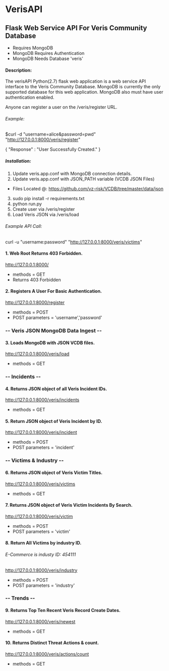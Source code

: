 # VerisAPI

## Flask Web Service API For Veris Community Database
- Requires MongoDB
- MongoDB Requires Authentication
- MongoDB Needs Database 'veris'

#### Description:
The verisAPI Python(2.7) flask web application is a web service API interface to the Veris Community Database.  MongoDB is currently the only supported database for this web application.  MongoDB also must have user authentication enabled.  

Anyone can register a user on the /veris/register URL.
###### Example:
$curl -d "username=alice&password=pwd" "http://127.0.0.1:8000/veris/register"

{ "Response" : "User Successfully Created." }


##### Installation:
1. Update veris.app.conf with MongoDB connection details.
2. Update veris.app.conf with JSON_PATH variable (VCDB JSON Files)
 - Files Located @: https://github.com/vz-risk/VCDB/tree/master/data/json
3. sudo pip install -r requirements.txt
4. python run.py
5. Create user via /veris/register
6. Load Veris JSON via /veris/load

###### Example API Call:

curl -u "username:password" "http://127.0.0.1:8000/veris/victims"

#### 1. Web Root Returns 403 Forbidden.
http://127.0.0.1:8000/
- methods = GET
- Returns 403 Forbidden

#### 2. Registers A User For Basic Authentication.
http://127.0.0.1:8000/register
- methods = POST
- POST parameters = 'username','password'

### -- Veris JSON MongoDB Data Ingest --
#### 3. Loads MongoDB with JSON VCDB files.
http://127.0.0.1:8000/veris/load
- methods = GET

### -- Incidents --
#### 4. Returns JSON object of all Veris Incident IDs.
http://127.0.0.1:8000/veris/incidents
- methods = GET

#### 5. Return JSON object of Veris Incident by ID.
http://127.0.0.1:8000/veris/incident
- methods = POST
- POST parameters = 'incident'

### -- Victims & Industry --

#### 6. Returns JSON object of Veris Victim Titles.
http://127.0.0.1:8000/veris/victims
- methods = GET

#### 7. Returns JSON object of Veris Victim Incidents By Search.
http://127.0.0.1:8000/veris/victim
- methods = POST
- POST parameters = 'victim'

#### 8. Return All Victims by industry ID.
###### E-Commerce is industy ID: 454111
http://127.0.0.1:8000/veris/industry
- methods = POST
- POST parameters = 'industry'

### -- Trends --

#### 9. Returns Top Ten Recent Veris Record Create Dates.
http://127.0.0.1:8000/veris/newest
- methods = GET

#### 10. Returns Distinct Threat Actions & count.
http://127.0.0.1:8000/veris/actions/count
- methods = GET
